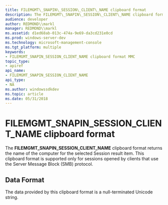 ```yaml
---
title: FILEMGMT\_SNAPIN\_SESSION\_CLIENT\_NAME clipboard format
description: The FILEMGMT\_SNAPIN\_SESSION\_CLIENT\_NAME clipboard format returns the name of the computer for the selected Session result item. This clipboard format is supported only for sessions opened by clients that use the Server Message Block (SMB) protocol.
audience: developer
author: REDMOND\\markl
manager: REDMOND\\markl
ms.assetid: d1ed68ab-013c-474a-9e69-da3cd231e0cd
ms.prod: windows-server-dev
ms.technology: microsoft-management-console
ms.tgt_platform: multiple
keywords:
- FILEMGMT_SNAPIN_SESSION_CLIENT_NAME clipboard format MMC
topic_type:
- apiref
api_name:
- FILEMGMT_SNAPIN_SESSION_CLIENT_NAME
api_type:
- NA
ms.author: windowssdkdev
ms.topic: article
ms.date: 05/31/2018
---
```


# FILEMGMT\_SNAPIN\_SESSION\_CLIENT\_NAME clipboard format

The **FILEMGMT\_SNAPIN\_SESSION\_CLIENT\_NAME** clipboard format returns the name of the computer for the selected Session result item. This clipboard format is supported only for sessions opened by clients that use the Server Message Block (SMB) protocol.

## Data Format

The data provided by this clipboard format is a null-terminated Unicode string.

 

 




